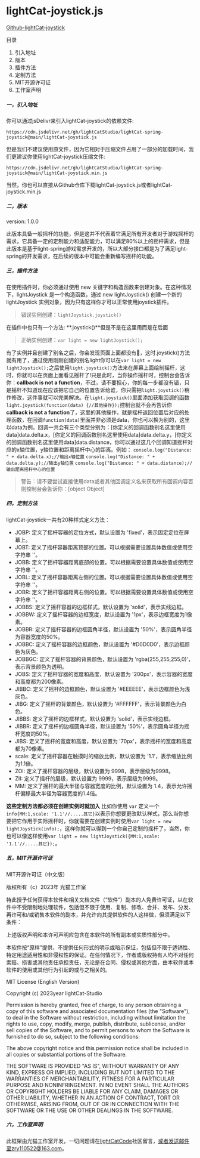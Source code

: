 # lightCat-joystick.js

[Github-lightCat-joystick](https://github.com/lightCatStudio/lightCat-spring-joystick/tree/main "项目地址")

目录

1. 引入地址
2. 版本
3. 插件方法
4. 定制方法
5. MIT开源许可证
6. 工作室声明

##### 一，引入地址

你可以通过jsDelivr来引入lightCat-joystick的依赖文件:

`https://cdn.jsdelivr.net/gh/lightCatStudio/lightCat-spring-joystick@main/lightCat-joystick.js`

但是我们不建议使用原文件，因为它相对于压缩文件占用了一部分的加载时间，我们更建议你使用lightCat-joystick压缩文件:

`https://cdn.jsdelivr.net/gh/lightCatStudio/lightCat-spring-joystick@main/lightCat-joystick.min.js`

当然，你也可以直接从Github仓库下载lightCat-joystick.js或者lightCat-joystick.min.js

##### 二，版本

version: 1.0.0

此版本具备一般摇杆的功能，但是这并不代表着它满足所有开发者对于游戏摇杆的需求，它具备一定的定制能力和适配能力，可以满足80%以上的摇杆需求，但是此版本是基于light-spring游戏需求开发的，所以大部分接口都是为了满足light-spring的开发需求，在后续的版本中可能会重新编写摇杆的功能。

##### 三，插件方法

在使用插件时，你必须通过使用 new 关键字和构造函数来创建对象。在这种情况下，lightJoystick 是一个构造函数，通过 new lightJoystick() 创建一个新的 lightJoystick 实例对象，因为只有这样你才可以正常使用joystick插件。

> 错误实例创建：`lightJoystick.joystick()`


在插件中也只有一个方法:  **.joystick()**但是不是在这里用而是在后面


> 正确实例创建：`var light = new lightJoystick();`

有了实例并且创建了别名之后，你会发现页面上面都没有🤔，这时.joystick()方法就有用了，通过使用刚刚创建的别名light你可以在`var light = new lightJoystick();`之后使用`light.joystick()`方法来在屏幕上面绘制摇杆，这时，你就可以在页面上面看见摇杆了!只是此时，当你操作摇杆时，控制台会告诉你：**callback is not a function**，不过，请不要担心，你的每一步都没有错，只是摇杆不知道现在应该把它自己的位置告诉给谁，你只需把`light.joystick()`稍作修改，这件事就可以完美解决。在`light.joystick()`里面添加获取回调的函数
`light.joystick(function(data) {//其他操作});`控制台就不会再告诉你 **callback is not a function**了，这里的其他操作，就是摇杆返回位置后对应的处理函数，在回调`function(data)`里面并非必须是data，你也可以换为别的，这里以data为例。回调一共会有三个类型分别为：[你定义的回调函数别名这里使用data]data.delta.x，[你定义的回调函数别名这里使用data]data.delta.y，[你定义的回调函数别名这里使用data]data.distance，你可以通过这几个回调知道摇杆对应的x轴位置，y轴位置和距离摇杆中心的距离。例如：
`console.log("Distance: " + data.delta.x);//输出x轴位置`
`console.log("Distance: " + data.delta.y);//输出y轴位置`
`console.log("Distance: " + data.distance);//输出距离摇杆中心的位置`

> 警告：请不要尝试直接使用data或者其他回调定义名来获取所有回调内容否则控制台会告诉你：[object Object]

##### 四，定制方法

lightCat-joystick一共有20种样式定义方法：

* JOBP: 定义了摇杆容器的定位方式，默认设置为 'fixed'，表示固定定位在屏幕上。
* JOBT: 定义了摇杆容器距离顶部的位置。可以根据需要设置具体数值或使用空字符串 ''。
* JOBB: 定义了摇杆容器距离底部的位置。可以根据需要设置具体数值或使用空字符串 ''。
* JOBL: 定义了摇杆容器距离左侧的位置。可以根据需要设置具体数值或使用空字符串 ''。
* JOBR: 定义了摇杆容器距离右侧的位置。可以根据需要设置具体数值或使用空字符串 ''。
* JOBBS: 定义了摇杆容器的边框样式，默认设置为 'solid'，表示实线边框。
* JOBBW: 定义了摇杆容器的边框宽度，默认设置为 '1px'，表示边框宽度为1像素。
* JOBBR: 定义了摇杆容器的边框圆角半径，默认设置为 '50%'，表示圆角半径为容器宽度的50%。
* JOBBC: 定义了摇杆容器的边框颜色，默认设置为 '#D0D0D0'，表示边框颜色为灰色。
* JOBBGC: 定义了摇杆容器的背景颜色，默认设置为 'rgba(255,255,255,0)'，表示背景颜色为透明。
* JOBS: 定义了摇杆容器的宽度和高度，默认设置为 '200px'，表示容器的宽度和高度都为200像素。
* JIBBC: 定义了摇杆的边框颜色，默认设置为 '#EEEEEE'，表示边框颜色为浅灰色。
* JIBG: 定义了摇杆的背景颜色，默认设置为 '#FFFFFF'，表示背景颜色为白色。
* JIBBS: 定义了摇杆的边框样式，默认设置为 'solid'，表示实线边框。
* JIBBR: 定义了摇杆的边框圆角半径，默认设置为 '50%'，表示圆角半径为摇杆宽度的50%。
* JIBS: 定义了摇杆的宽度和高度，默认设置为 '70px'，表示摇杆的宽度和高度都为70像素。
* scale: 定义了摇杆容器在触摸时的缩放比例，默认设置为 '1.1'，表示缩放比例为1.1倍。
* ZOI: 定义了摇杆容器的层级，默认设置为 9998，表示层级为9998。
* ZII: 定义了摇杆的层级，默认设置为 9999，表示层级为9999。
* MM: 定义了摇杆的最大半径与容器宽度的比例，默认设置为 1.4，表示允许摇杆偏移最大半径为容器宽度的1.4倍。

**这些定制方法都必须在创建实例时就加入** 比如你使用 `var` 定义一个`info{MM:1,scale: '1.1'//.....其它}`以表示你想要更改默认样式，那么当你想要把它作用于实际摇杆时，你就需要在创建实例时使用`var light = new lightJoystick(info);`，这样你就可以得到一个你自己定制的摇杆了，当然，你也可以像这样使用`var light = new lightJoystick({MM:1,scale: '1.1'//.....其它});`。

##### 五，MIT开源许可证

MIT开源许可证（中文版）

版权所有（c）2023年 光猫工作室

特此授予任何获得本软件和相关文档文件（“软件”）副本的人免费许可证，以在软件中不受限制地处理软件，包括但不限于使用、复制、修改、合并、发布、分发、再许可和/或销售本软件的副本，并允许向其提供软件的人这样做，但须满足以下条件：

上述版权声明和本许可声明应包含在本软件的所有副本或实质性部分中。

本软件按“原样”提供，不提供任何形式的明示或暗示保证，包括但不限于适销性、特定用途适用性和非侵权性的保证。在任何情况下，作者或版权持有人均不对任何索赔、损害或其他责任承担责任，无论是在合同、侵权或其他方面，由本软件或本软件的使用或其他行为引起的或与之相关的。

MIT License (English Version)

Copyright (c) 2023year lightCat-Studio

Permission is hereby granted, free of charge, to any person obtaining a copy of this software and associated documentation files (the "Software"), to deal in the Software without restriction, including without limitation the rights to use, copy, modify, merge, publish, distribute, sublicense, and/or sell copies of the Software, and to permit persons to whom the Software is furnished to do so, subject to the following conditions:

The above copyright notice and this permission notice shall be included in all copies or substantial portions of the Software.

THE SOFTWARE IS PROVIDED "AS IS", WITHOUT WARRANTY OF ANY KIND, EXPRESS OR IMPLIED, INCLUDING BUT NOT LIMITED TO THE WARRANTIES OF MERCHANTABILITY, FITNESS FOR A PARTICULAR PURPOSE AND NONINFRINGEMENT. IN NO EVENT SHALL THE AUTHORS OR COPYRIGHT HOLDERS BE LIABLE FOR ANY CLAIM, DAMAGES OR OTHER LIABILITY, WHETHER IN AN ACTION OF CONTRACT, TORT OR OTHERWISE, ARISING FROM, OUT OF OR IN CONNECTION WITH THE SOFTWARE OR THE USE OR OTHER DEALINGS IN THE SOFTWARE.
##### 六，工作室声明
此框架由光猫工作室开发，一切问题请在[lightCatCode](https://lightCatCode.flarum.cloud)社区留言，或者发送邮件至zry110522@163.com。
